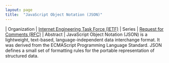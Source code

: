```yaml
---
layout: page
title:  "JavaScript Object Notation (JSON)"
---
```


| Organization | [Internet Engineering Task Force (IETF)](..)
| Series | [Request for Comments (RFC)](..)
| Abstract | JavaScript Object Notation (JSON) is a lightweight, text-based, language-independent data interchange format. It was derived from the ECMAScript Programming Language Standard. JSON defines a small set of formatting rules for the portable representation of structured data.